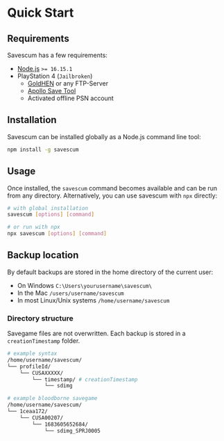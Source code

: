 # Quick Start

## Requirements

Savescum has a few requirements:

- [Node.js](https://nodejs.org/en/) `>= 16.15.1`
- PlayStation 4 (`Jailbroken`)
  - [GoldHEN](https://github.com/GoldHEN/GoldHEN) or any FTP-Server
  - [Apollo Save Tool](https://github.com/bucanero/apollo-ps4)
  - Activated offline PSN account 

## Installation

Savescum can be installed globally as a Node.js command line tool:

```sh
npm install -g savescum
```

## Usage

Once installed, the `savescum` command becomes available and can be run from any directory. Alternatively, you can use savescum with `npx` directly:

```sh
# with global installation
savescum [options] [command]

# or run with npx
npx savescum [options] [command]
```

## Backup location

By default backups are stored in the home directory of the current user:

- On Windows `C:\Users\yourusername\savescum\`
- In the Mac `/users/username/savescum`
- In most Linux/Unix systems `/home/username/savescum`

### Directory structure

Savegame files are not overwritten. Each backup is stored in a `creationTimestamp` folder.

```sh
# example syntax
/home/username/savescum/
└── profileId/
    └── CUSAXXXXX/
        └── timestamp/ # creationTimestamp
            └── sdimg

# example bloodborne savegame
/home/username/savescum/
└── 1ceaa172/
    └── CUSA00207/
        └── 1683605652684/
            └── sdimg_SPRJ0005
```
